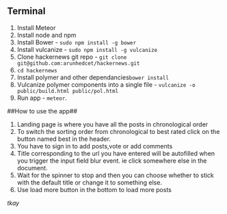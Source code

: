 ## Terminal ##
1. Install Meteor
1. Install node and npm
2. Install Bower - `sudo npm install -g bower`
3. Install vulcanize - `sudo npm install -g vulcanize`
4. Clone hackernews git repo - `git clone git@github.com:arunhedcet/hackernews.git`
5. `cd hackernews`
6. Install polymer and other dependancies`bower install`
7. Vulcanize polymer components into a single file - `vulcanize -o public/build.html public/pol.html `
8. Run app - `meteor`.

##How to use the app##
1. Landing page is where you have all the posts in chronological order
1. To switch the sorting order from chronological to best rated click on the
	 button named best in the header.
1. You have to sign in to add posts,vote or add comments
1. Title corresponding to the url you have entered will be autofilled when you
	 trigger the input field blur event. ie click somewhere else in the document.
1. Wait for the spinner to stop and then you can choose whether to stick with
	 the default title or change it to something else.
1. Use load more button in the bottom to load more posts

*tkay*

